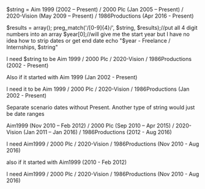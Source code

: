 $string = Aim 1999 (2002 – Present) / 2000 Plc (Jan 2005 – Present) /
2020-Vision (May 2009 – Present) / 1986Productions (Apr 2016 - Present)

$results = array();
preg_match('/[0-9]{4}/', $string, $results);//put all 4 digit numbers into
an array
$year[0];//will give me the start year but I have no idea how to strip
dates or get end date
echo "$year - Freelance / Internships, $string"


I need $string to be
Aim 1999 / 2000 Plc / 2020-Vision / 1986Productions (2002 - Present)

Also if it started with Aim 1999 (Jan 2002 - Present)

I need it to be
Aim 1999 / 2000 Plc / 2020-Vision / 1986Productions (Jan 2002 - Present)

Separate scenario dates without Present.
Another type of string would just be date ranges

Aim1999 (Nov 2010 – Feb 2012) / 2000 Plc (Sep 2010 – Apr 2015) /
2020-Vision (Jan 2011 – Jan 2016) / 1986Productions (2012 - Aug 2016)

I need
Aim1999 / 2000 Plc / 2020-Vision / 1986Productions (Nov 2010 - Aug 2016)

also if it started with Aim1999 (2010 - Feb 2012)

I need
Aim1999 / 2000 Plc / 2020-Vision / 1986Productions (Nov 2010 - Aug 2016)
